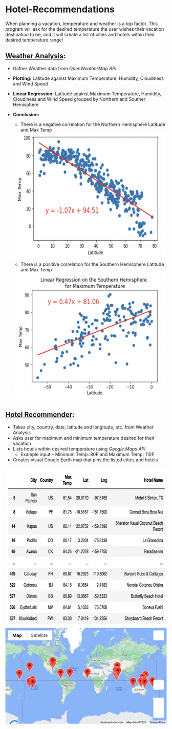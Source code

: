 # Hotel-Recommendations
When planning a vacation, temperature and weather is a top factor. This program will ask for the desired temperature the user wishes their vacation destination to be, and it will create a list of cities and hotels within their desired temperature range!
## [Weather Analysis](https://github.com/laurenbayson/Hotel-Recommendations/blob/main/weather_analysis.ipynb): 
* Gather Weather data from *OpenWeatherMap API*
* **Plotting:** Latitude against Maximum Temperature, Humidity, Cloudiness and Wind Speed
* **Linear Regression:** Latitude against Maximum Temperature, Humidity, Cloudiness and Wind Speed grouped by Northern and Souther Hemisphere
* **Conclusion:** 

  - There is a negative correlation for the Northern Hemisphere Latitude and Max Temp
  <img src="https://github.com/laurenbayson/Hotel-Recommendations/blob/main/Figures/north_maxtemp_corr.png" width="550" height="400">
 
  - There is a positive correlation for the Southern Hemisphere Latitude and Max Temp

  <img src="https://github.com/laurenbayson/Hotel-Recommendations/blob/main/Figures/south_maxtemp_corr.png" width="550" height="400">

 ## [Hotel Recommender](https://github.com/laurenbayson/Hotel-Recommendations/blob/main/hotel_search.ipynb):
 * Takes city, country, date, latitude and longitude, etc.  from Weather Analysis
 * Asks user for maximum and minimum temperature desired for their vacation
 * Lists hotels within desired temperature using *Google Maps API*
    - Example input – Minimum Temp: 80F and Maximum Temp: 110F
 * Creates visual Google Earth map that pins the listed cities and hotels
 <img src="https://github.com/laurenbayson/Hotel-Recommendations/blob/main/Figures/hotel%20data.png" width="650" height="500">
 <img src = "https://github.com/laurenbayson/Hotel-Recommendations/blob/main/map%20(1).png"width="550"height="300">
